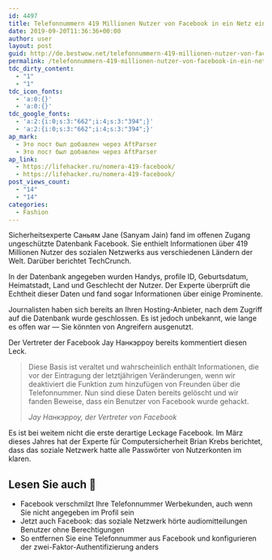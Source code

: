 ```yaml
---
id: 4497
title: Telefonnummern 419 Millionen Nutzer von Facebook in ein Netz eingearbeitet,
date: 2019-09-20T11:36:36+00:00
author: user
layout: post
guid: http://de.bestwow.net/telefonnummern-419-millionen-nutzer-von-facebook-in-ein-netz-eingearbeitet/
permalink: /telefonnummern-419-millionen-nutzer-von-facebook-in-ein-netz-eingearbeitet/
tdc_dirty_content:
  - "1"
  - "1"
tdc_icon_fonts:
  - 'a:0:{}'
  - 'a:0:{}'
tdc_google_fonts:
  - 'a:2:{i:0;s:3:"662";i:4;s:3:"394";}'
  - 'a:2:{i:0;s:3:"662";i:4;s:3:"394";}'
ap_mark:
  - Это пост был добавлен через AftParser
  - Это пост был добавлен через AftParser
ap_link:
  - https://lifehacker.ru/nomera-419-facebook/
  - https://lifehacker.ru/nomera-419-facebook/
post_views_count:
  - "14"
  - "14"
categories:
  - Fashion
---
```

Sicherheitsexperte Саньям Jane (Sanyam Jain) fand im offenen Zugang ungeschützte Datenbank Facebook. Sie enthielt Informationen über 419 Millionen Nutzer des sozialen Netzwerks aus verschiedenen Ländern der Welt. Darüber berichtet TechCrunch.

In der Datenbank angegeben wurden Handys, profile ID, Geburtsdatum, Heimatstadt, Land und Geschlecht der Nutzer. Der Experte überprüft die Echtheit dieser Daten und fand sogar Informationen über einige Prominente.

Journalisten haben sich bereits an Ihren Hosting-Anbieter, nach dem Zugriff auf die Datenbank wurde geschlossen. Es ist jedoch unbekannt, wie lange es offen war — Sie könnten von Angreifern ausgenutzt.

Der Vertreter der Facebook Jay Нанкэрроу bereits kommentiert diesen Leck.

> <div>
>   <p>
>     Diese Basis ist veraltet und wahrscheinlich enthält Informationen, die vor der Eintragung der letztjährigen Veränderungen, wenn wir deaktiviert die Funktion zum hinzufügen von Freunden über die Telefonnummer. Nun sind diese Daten bereits gelöscht und wir fanden Beweise, dass ein Benutzer von Facebook wurde gehackt.
>   </p></p>
> </div>
> 
> _Jay Нанкэрроу, der Vertreter von Facebook_

Es ist bei weitem nicht die erste derartige Leckage Facebook. Im März dieses Jahres hat der Experte für Computersicherheit Brian Krebs berichtet, dass das soziale Netzwerk hatte alle Passwörter von Nutzerkonten im klaren.

<div>
  <h2 class="read-also__title">
    <span>Lesen Sie auch</span> <span>🧐 </span>
  </h2>
  
  <ul class="read-also__list">
    <li>
      Facebook verschmilzt Ihre Telefonnummer Werbekunden, auch wenn Sie nicht angegeben im Profil sein
    </li>
    <li>
      Jetzt auch Facebook: das soziale Netzwerk hörte audiomitteilungen Benutzer ohne Berechtigungen
    </li>
    <li>
      So entfernen Sie eine Telefonnummer aus Facebook und konfigurieren der zwei-Faktor-Authentifizierung anders
    </li>
  </ul>
</div>